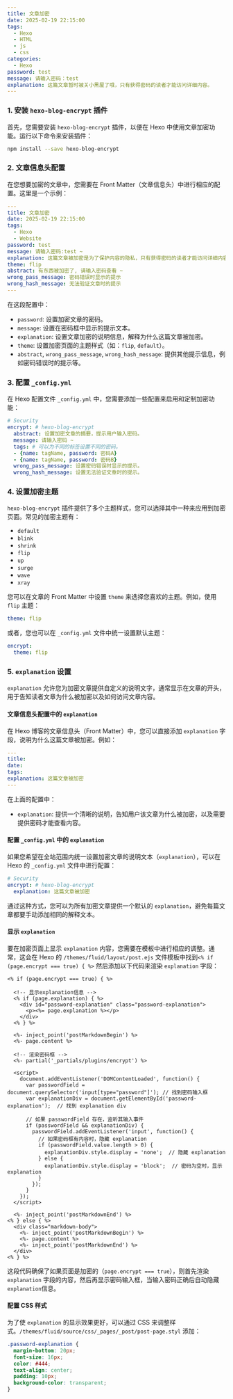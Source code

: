 ```yaml
---
title: 文章加密
date: 2025-02-19 22:15:00
tags: 
  - Hexo
  - HTML
  - js
  - css
categories: 
  - Hexo
password: test
message: 请输入密码：test
explanation: 这篇文章暂时被关小黑屋了哦，只有获得密码的读者才能访问详细内容。
---
```




### 1. 安装 `hexo-blog-encrypt` 插件

首先，您需要安装 `hexo-blog-encrypt` 插件，以便在 Hexo 中使用文章加密功能。运行以下命令来安装插件：

```bash
npm install --save hexo-blog-encrypt
```

### 2. 文章信息头配置

在您想要加密的文章中，您需要在 Front Matter（文章信息头）中进行相应的配置。这里是一个示例：

```yaml
---
title: 文章加密
date: 2025-02-19 22:15:00
tags: 
  - Hexo
  - Website
password: test
message: 请输入密码:test ~
explanation: 这篇文章被加密是为了保护内容的隐私，只有获得密码的读者才能访问详细内容。
theme: flip
abstract: 有东西被加密了, 请输入密码查看 ~
wrong_pass_message: 密码错误时显示的提示
wrong_hash_message: 无法验证文章时的提示
---
```

在这段配置中：
- `password`: 设置加密文章的密码。
- `message`: 设置在密码框中显示的提示文本。
- `explanation`: 设置文章加密的说明信息，解释为什么这篇文章被加密。
- `theme`: 设置加密页面的主题样式（如：`flip`, `default`）。
- `abstract`, `wrong_pass_message`, `wrong_hash_message`: 提供其他提示信息，例如密码错误时的提示等。

### 3. 配置 `_config.yml`

在 Hexo 配置文件 `_config.yml` 中，您需要添加一些配置来启用和定制加密功能：

```yaml
# Security
encrypt: # hexo-blog-encrypt
  abstract: 设置加密文章的摘要，提示用户输入密码。
  message: 请输入密码 ~
  tags: # 可以为不同的标签设置不同的密码。
  - {name: tagName, password: 密码A}
  - {name: tagName, password: 密码B}
  wrong_pass_message: 设置密码错误时显示的提示。
  wrong_hash_message: 设置无法验证文章时的提示。
```


### 4. 设置加密主题

`hexo-blog-encrypt` 插件提供了多个主题样式，您可以选择其中一种来应用到加密页面。常见的加密主题有：

- `default`
- `blink`
- `shrink`
- `flip`
- `up`
- `surge`
- `wave`
- `xray`

您可以在文章的 Front Matter 中设置 `theme` 来选择您喜欢的主题。例如，使用 `flip` 主题：

```yaml
theme: flip
```

或者，您也可以在 `_config.yml` 文件中统一设置默认主题：

```yaml
encrypt:
  theme: flip
```


### 5. `explanation` 设置

`explanation` 允许您为加密文章提供自定义的说明文字，通常显示在文章的开头，用于告知读者文章为什么被加密以及如何访问文章内容。

#### 文章信息头配置中的 `explanation`

在 Hexo 博客的文章信息头（Front Matter）中，您可以直接添加 `explanation` 字段，说明为什么这篇文章被加密。例如：

```yaml
---
title: 
date: 
tags: 
explanation: 这篇文章被加密
---
```

在上面的配置中：
- `explanation`: 提供一个清晰的说明，告知用户该文章为什么被加密，以及需要提供密码才能查看内容。

#### 配置 `_config.yml` 中的 `explanation`

如果您希望在全站范围内统一设置加密文章的说明文本（`explanation`），可以在 Hexo 的 `_config.yml` 文件中进行配置：

```yaml
# Security
encrypt: # hexo-blog-encrypt
  explanation: 这篇文章被加密
```

通过这种方式，您可以为所有加密文章提供一个默认的 `explanation`，避免每篇文章都要手动添加相同的解释文本。

#### 显示 `explanation`

要在加密页面上显示 `explanation` 内容，您需要在模板中进行相应的调整。通常，这会在 Hexo 的
`/themes/fluid/layout/post.ejs` 文件模板中找到`<% if (page.encrypt === true) { %>` 然后添加以下代码来渲染 `explanation` 字段：

```ejs
<% if (page.encrypt === true) { %>

  <!-- 显示explanation信息 -->
  <% if (page.explanation) { %>
    <div id="password-explanation" class="password-explanation">
      <p><%= page.explanation %></p>
    </div>
  <% } %>

  <%- inject_point('postMarkdownBegin') %>
  <%- page.content %>

  <!-- 渲染密码框 -->
  <%- partial('_partials/plugins/encrypt') %>

  <script>
    document.addEventListener('DOMContentLoaded', function() {
      var passwordField = document.querySelector('input[type="password"]'); // 找到密码输入框
      var explanationDiv = document.getElementById('password-explanation');  // 找到 explanation div

      // 如果 passwordField 存在，监听其输入事件
      if (passwordField && explanationDiv) {
        passwordField.addEventListener('input', function() {
          // 如果密码框有内容时，隐藏 explanation
          if (passwordField.value.length > 0) {
            explanationDiv.style.display = 'none';  // 隐藏 explanation
          } else {
            explanationDiv.style.display = 'block';  // 密码为空时，显示 explanation
          }
        });
      }
    });
  </script>

  <%- inject_point('postMarkdownEnd') %>
<% } else { %>
  <div class="markdown-body">
    <%- inject_point('postMarkdownBegin') %>
    <%- page.content %>
    <%- inject_point('postMarkdownEnd') %>
  </div>
<% } %>

```

这段代码确保了如果页面是加密的（`page.encrypt === true`），则首先渲染 `explanation` 字段的内容，然后再显示密码输入框，当输入密码正确后自动隐藏`explanation`信息。

#### 配置 CSS 样式

为了使 `explanation` 的显示效果更好，可以通过 CSS 来调整样式。`/themes/fluid/source/css/_pages/_post/post-page.styl` 添加：

```scss
.password-explanation {
  margin-bottom: 20px;
  font-size: 16px;
  color: #444;
  text-align: center;
  padding: 10px;
  background-color: transparent;
}
```


